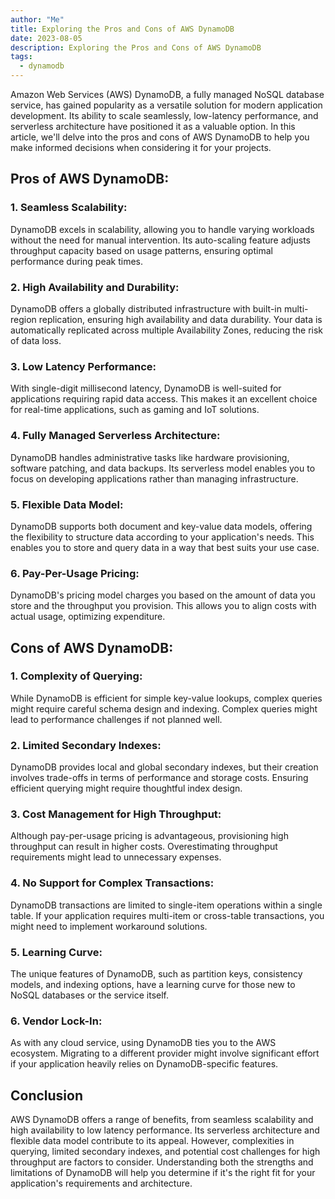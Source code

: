 ```yaml
---
author: "Me"
title: Exploring the Pros and Cons of AWS DynamoDB
date: 2023-08-05
description: Exploring the Pros and Cons of AWS DynamoDB
tags:
  - dynamodb
---
```

Amazon Web Services (AWS) DynamoDB, a fully managed NoSQL database service, has gained popularity as a versatile solution for modern application development. Its ability to scale seamlessly, low-latency performance, and serverless architecture have positioned it as a valuable option. In this article, we'll delve into the pros and cons of AWS DynamoDB to help you make informed decisions when considering it for your projects.

## Pros of AWS DynamoDB:

### 1. Seamless Scalability:
DynamoDB excels in scalability, allowing you to handle varying workloads without the need for manual intervention. Its auto-scaling feature adjusts throughput capacity based on usage patterns, ensuring optimal performance during peak times.

### 2. High Availability and Durability:
DynamoDB offers a globally distributed infrastructure with built-in multi-region replication, ensuring high availability and data durability. Your data is automatically replicated across multiple Availability Zones, reducing the risk of data loss.

### 3. Low Latency Performance:
With single-digit millisecond latency, DynamoDB is well-suited for applications requiring rapid data access. This makes it an excellent choice for real-time applications, such as gaming and IoT solutions.

### 4. Fully Managed Serverless Architecture:
DynamoDB handles administrative tasks like hardware provisioning, software patching, and data backups. Its serverless model enables you to focus on developing applications rather than managing infrastructure.

### 5. Flexible Data Model:
DynamoDB supports both document and key-value data models, offering the flexibility to structure data according to your application's needs. This enables you to store and query data in a way that best suits your use case.

### 6. Pay-Per-Usage Pricing:
DynamoDB's pricing model charges you based on the amount of data you store and the throughput you provision. This allows you to align costs with actual usage, optimizing expenditure.

## Cons of AWS DynamoDB:

### 1. Complexity of Querying:
While DynamoDB is efficient for simple key-value lookups, complex queries might require careful schema design and indexing. Complex queries might lead to performance challenges if not planned well.

### 2. Limited Secondary Indexes:
DynamoDB provides local and global secondary indexes, but their creation involves trade-offs in terms of performance and storage costs. Ensuring efficient querying might require thoughtful index design.

### 3. Cost Management for High Throughput:
Although pay-per-usage pricing is advantageous, provisioning high throughput can result in higher costs. Overestimating throughput requirements might lead to unnecessary expenses.

### 4. No Support for Complex Transactions:
DynamoDB transactions are limited to single-item operations within a single table. If your application requires multi-item or cross-table transactions, you might need to implement workaround solutions.

### 5. Learning Curve:
The unique features of DynamoDB, such as partition keys, consistency models, and indexing options, have a learning curve for those new to NoSQL databases or the service itself.

### 6. Vendor Lock-In:
As with any cloud service, using DynamoDB ties you to the AWS ecosystem. Migrating to a different provider might involve significant effort if your application heavily relies on DynamoDB-specific features.

## Conclusion

AWS DynamoDB offers a range of benefits, from seamless scalability and high availability to low latency performance. Its serverless architecture and flexible data model contribute to its appeal. However, complexities in querying, limited secondary indexes, and potential cost challenges for high throughput are factors to consider. Understanding both the strengths and limitations of DynamoDB will help you determine if it's the right fit for your application's requirements and architecture.